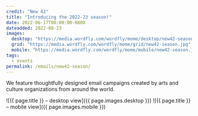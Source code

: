 ```yaml
---
credit: "New 42"
title: "Introducing the 2022-23 season!"
date: 2022-06-17T00:00:00-0800
dateadded: 2022-08-23
images:
  desktop: "https://media.wordfly.com/wordfly/mome/desktop/new42-season.jpg"
  grid: "https://media.wordfly.com/wordfly/mome/grid/new42-season.jpg"
  mobile: "https://media.wordfly.com/wordfly/mome/mobile/new42-season.jpg"
tags:
  - events
permalink: /emails/new42-season/
---
```

We feature thoughtfully designed email campaigns created by arts and culture organizations from around the world.

![{{ page.title }} – desktop view]({{ page.images.desktop }})
![{{ page.title }} – mobile view]({{ page.images.mobile }})
